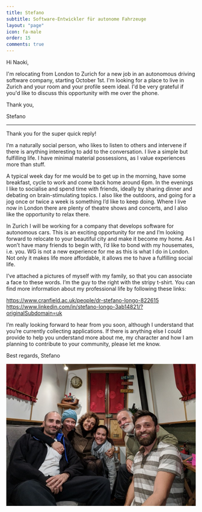 ```yaml
---
title: Stefano
subtitle: Software-Entwickler für autonome Fahrzeuge
layout: "page"
icon: fa-male
order: 15
comments: true
---
```


Hi Naoki, 



I'm relocating from London to Zurich for a new job in an autonomous driving software company, starting October 1st. I'm looking for a place to live in Zurich and your room and your profile seem ideal. I'd be very grateful if you'd like to discuss this opportunity with me over the phone. 



Thank you, 

Stefano 


---

Thank you for the super quick reply!

I’m a naturally social person, who likes to listen to others and intervene if there is anything interesting to add to the conversation. I live a simple but fulfilling life. I have minimal material possessions, as I value experiences more than stuff.

A typical week day for me would be to get up in the morning, have some breakfast, cycle to work and come back home around 6pm. In the evenings I like to socialise and spend time with friends, ideally by sharing dinner and debating on brain-stimulating topics. I also like the outdoors, and going for a jog once or twice a week is something I’d like to keep doing. Where I live now in London there are plenty of theatre shows and concerts, and I also like the opportunity to relax there.

In Zurich I will be working for a company that develops software for autonomous cars. This is an exciting opportunity for me and I’m looking forward to relocate to your beautiful city and make it become my home. As I won’t have many friends to begin with, I’d like to bond with my housemates, i.e. you. WG is not a new experience for me as this is what I do in London. Not only it makes life more affordable, it allows me to have a fulfilling social life.

I’ve attached a pictures of myself with my family, so that you can associate a face to these words. I’m the guy to the right with the stripy t-shirt. You can find more information about my professional life by following these links:

https://www.cranfield.ac.uk/people/dr-stefano-longo-822615
https://www.linkedin.com/in/stefano-longo-3ab14821/?originalSubdomain=uk

I’m really looking forward to hear from you soon, although I understand that you’re currently collecting applications. If there is anything else I could provide to help you understand more about me, my character and how I am planning to contribute to your community, please let me know.

Best regards,
Stefano


![Stefano](/assets/images/stefano.jpg)

